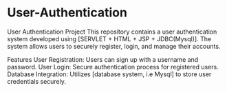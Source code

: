 # User-Authentication
User Authentication Project
This repository contains a user authentication system developed using [SERVLET + HTML + JSP + JDBC(Mysql)]. The system allows users to securely register, login, and manage their accounts.

Features
User Registration: Users can sign up with a username and password.
User Login: Secure authentication process for registered users.
Database Integration: Utilizes [database system, i.e Mysql] to store user credentials securely.
